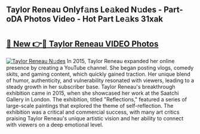 ## Taylor Reneau Onlyf𝚊ns Le𝚊ked N𝚞des - Part-oDA Photos Video - Hot Part Le𝚊ks 31xak

# <h2><a href="http://ac42486.deff.icu/?id=Taylor+Reneau">🔗 New 👉🔴 Taylor Reneau VIDEO Photos</a></h2>

[![Taylor Reneau N𝚞des](https://i.imgur.com/rIISA9y.gif)](http://ac42486.deff.icu/?id=Taylor+Reneau)
In 2015, Taylor Reneau expanded her online presence by creating a YouTube channel. She began posting vlogs, comedy skits, and gaming content, which quickly gained traction. Her unique blend of humor, authenticity, and vulnerability resonated with viewers, leading to a steady growth in her subscriber base. Taylor Reneau's breakthrough exhibition came in 2015, when she showcased her work at the Saatchi Gallery in London. The exhibition, titled "Reflections," featured a series of large-scale paintings that explored the theme of self-reflection. The exhibition was a critical and commercial success, with many art critics praising Taylor Reneau's unique artistic vision and her ability to connect with viewers on a deep emotional level.
